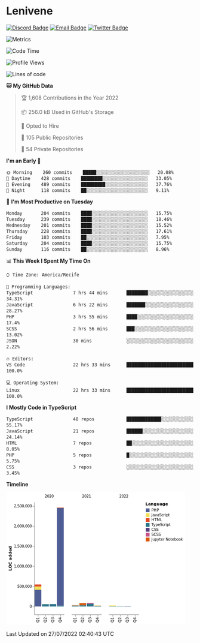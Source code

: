 # Lenivene

[![Discord Badge](https://img.shields.io/badge/-Lenivene%230715-black?style=flat-square&logo=Discord&logoColor=white)](http://discord.com/)
[![Email Badge](https://img.shields.io/badge/-lenivene@msn.com-black?style=flat-square&logo=Gmail&logoColor=white&link=mailto:lenivene@msn.com)](mailto:lenivene@msn.com)
[![Twitter Badge](https://img.shields.io/badge/-@enevinel-black?style=flat-square&logo=twitter&logoColor=white&link=https://twitter.com/enevinel)](https://twitter.com/enevinel)

<!-- https://github-readme-stats.vercel.app/api?username=lenivene&show_icons=true -->

<img src="https://metrics.lecoq.io/lenivene?template=classic&config.timezone=America%2FRecife" alt="Metrics" />

<!--START_SECTION:waka-->
![Code Time](http://img.shields.io/badge/Code%20Time-0%20secs-blue)

![Profile Views](http://img.shields.io/badge/Profile%20Views-0-blue)

![Lines of code](https://img.shields.io/badge/From%20Hello%20World%20I%27ve%20Written-3%20Million%20lines%20of%20code-blue)

**🐱 My GitHub Data** 

> 🏆 1,608 Contributions in the Year 2022
 > 
> 📦 256.0 kB Used in GitHub's Storage 
 > 
> 💼 Opted to Hire
 > 
> 📜 105 Public Repositories 
 > 
> 🔑 54 Private Repositories  
 > 
**I'm an Early 🐤** 

```text
🌞 Morning    260 commits    █████░░░░░░░░░░░░░░░░░░░░   20.08% 
🌆 Daytime    428 commits    ████████░░░░░░░░░░░░░░░░░   33.05% 
🌃 Evening    489 commits    █████████░░░░░░░░░░░░░░░░   37.76% 
🌙 Night      118 commits    ██░░░░░░░░░░░░░░░░░░░░░░░   9.11%

```
📅 **I'm Most Productive on Tuesday** 

```text
Monday       204 commits    ████░░░░░░░░░░░░░░░░░░░░░   15.75% 
Tuesday      239 commits    ████░░░░░░░░░░░░░░░░░░░░░   18.46% 
Wednesday    201 commits    ████░░░░░░░░░░░░░░░░░░░░░   15.52% 
Thursday     228 commits    ████░░░░░░░░░░░░░░░░░░░░░   17.61% 
Friday       103 commits    ██░░░░░░░░░░░░░░░░░░░░░░░   7.95% 
Saturday     204 commits    ████░░░░░░░░░░░░░░░░░░░░░   15.75% 
Sunday       116 commits    ██░░░░░░░░░░░░░░░░░░░░░░░   8.96%

```


📊 **This Week I Spent My Time On** 

```text
⌚︎ Time Zone: America/Recife

💬 Programming Languages: 
TypeScript               7 hrs 44 mins       ████████░░░░░░░░░░░░░░░░░   34.31% 
JavaScript               6 hrs 22 mins       ███████░░░░░░░░░░░░░░░░░░   28.27% 
PHP                      3 hrs 55 mins       ████░░░░░░░░░░░░░░░░░░░░░   17.4% 
SCSS                     2 hrs 56 mins       ███░░░░░░░░░░░░░░░░░░░░░░   13.02% 
JSON                     30 mins             ░░░░░░░░░░░░░░░░░░░░░░░░░   2.22%

🔥 Editors: 
VS Code                  22 hrs 33 mins      █████████████████████████   100.0%

💻 Operating System: 
Linux                    22 hrs 33 mins      █████████████████████████   100.0%

```

**I Mostly Code in TypeScript** 

```text
TypeScript               48 repos            █████████████░░░░░░░░░░░░   55.17% 
JavaScript               21 repos            ██████░░░░░░░░░░░░░░░░░░░   24.14% 
HTML                     7 repos             ██░░░░░░░░░░░░░░░░░░░░░░░   8.05% 
PHP                      5 repos             █░░░░░░░░░░░░░░░░░░░░░░░░   5.75% 
CSS                      3 repos             ░░░░░░░░░░░░░░░░░░░░░░░░░   3.45%

```


**Timeline**

![Chart not found](https://raw.githubusercontent.com/lenivene/lenivene/master/charts/bar_graph.png) 


 Last Updated on 27/07/2022 02:40:43 UTC
<!--END_SECTION:waka-->